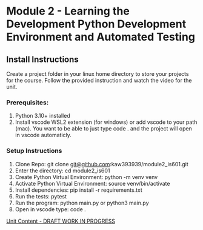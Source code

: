 # Module 2 - Learning the Development Python Development Environment and Automated Testing

## Install Instructions
Create a project folder in your linux home directory to store your projects for the course.  Follow the provided instruction and watch the video for the unit.  

### Prerequisites:
1. Python 3.10+ installed
2. Install vscode WSL2 extension (for windows) or add vscode to your path (mac). You want to be able to just type code . and the project will open in vscode automaticly.

### Setup  Instructions
1. Clone Repo: git clone git@github.com:kaw393939/module2_is601.git
2. Enter the directory: cd module2_is601
3. Create Python Virtual Environment: python -m venv venv 
4. Activate Python Virtual Environment: source venv/bin/activate
5. Install dependencies:  pip install -r requirements.txt
6. Run the tests: pytest
7. Run the program: python main.py or python3 main.py
8. Open in vscode type: code .


[Unit Content - DRAFT WORK IN PROGRESS](unit_content_draft.md)
